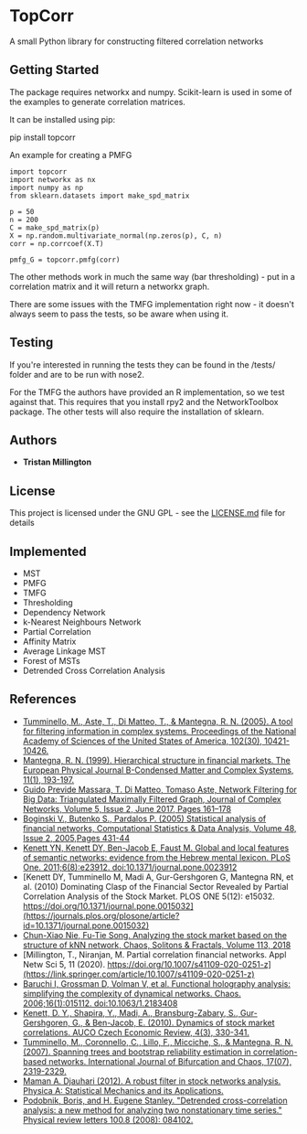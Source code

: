 # TopCorr

A small Python library for constructing filtered correlation networks

## Getting Started

The package requires networkx and numpy. Scikit-learn is used in some of the examples to generate correlation matrices.

It can be installed using pip:

pip install topcorr

An example for creating a PMFG
```
import topcorr
import networkx as nx
import numpy as np
from sklearn.datasets import make_spd_matrix

p = 50
n = 200
C = make_spd_matrix(p)
X = np.random.multivariate_normal(np.zeros(p), C, n)
corr = np.corrcoef(X.T)

pmfg_G = topcorr.pmfg(corr)
```

The other methods work in much the same way (bar thresholding) - put in a correlation matrix and
it will return a networkx graph.

There are some issues with the TMFG implementation right now - it doesn't always seem to pass the
tests, so be aware when using it.

## Testing

If you're interested in running the tests they can be found in the /tests/ folder and are to
be run with nose2. 

For the TMFG the authors have provided an R implementation, so we test against that. This requires
that you install rpy2 and the NetworkToolbox package. The other tests will also require the installation
of sklearn. 

## Authors

* **Tristan Millington**

## License

This project is licensed under the GNU GPL - see the [LICENSE.md](LICENSE.md) file for details

## Implemented
* MST
* PMFG
* TMFG
* Thresholding
* Dependency Network
* k-Nearest Neighbours Network
* Partial Correlation
* Affinity Matrix
* Average Linkage MST
* Forest of MSTs
* Detrended Cross Correlation Analysis

## References
* [Tumminello, M., Aste, T., Di Matteo, T., & Mantegna, R. N. (2005). A tool for filtering information in complex systems. Proceedings of the National Academy of Sciences of the United States of America, 102(30), 10421-10426.](http://www.pnas.org/content/102/30/10421)
* [Mantegna, R. N. (1999). Hierarchical structure in financial markets. The European Physical Journal B-Condensed Matter and Complex Systems, 11(1), 193-197.](https://epjb.epj.org/articles/epjb/abs/1999/17/b9199/b9199.html)
* [Guido Previde Massara, T. Di Matteo, Tomaso Aste, Network Filtering for Big Data: Triangulated Maximally Filtered Graph, Journal of Complex Networks, Volume 5, Issue 2, June 2017, Pages 161–178](https://doi.org/10.1093/comnet/cnw015)
* [Boginski V., Butenko S., Pardalos P. (2005) Statistical analysis of financial networks, Computational Statistics & Data Analysis, Volume 48, Issue 2, 2005,Pages 431-44](https://www.sciencedirect.com/science/article/abs/pii/S0167947304000258)
* [Kenett YN, Kenett DY, Ben-Jacob E, Faust M. Global and local features of semantic networks: evidence from the Hebrew mental lexicon. PLoS One. 2011;6(8):e23912. doi:10.1371/journal.pone.0023912](https://journals.plos.org/plosone/article?id=10.1371/journal.pone.0023912)
* [Kenett DY, Tumminello M, Madi A, Gur-Gershgoren G, Mantegna RN, et al. (2010) Dominating Clasp of the Financial Sector Revealed by Partial Correlation Analysis of the Stock Market. PLOS ONE 5(12): e15032. https://doi.org/10.1371/journal.pone.0015032](https://journals.plos.org/plosone/article?id=10.1371/journal.pone.0015032)
* [Chun-Xiao Nie, Fu-Tie Song. Analyzing the stock market based on the structure of kNN network, Chaos, Solitons & Fractals, Volume 113, 2018](https://www.sciencedirect.com/science/article/pii/S0960077918302753)
* [Millington, T., Niranjan, M. Partial correlation financial networks. Appl Netw Sci 5, 11 (2020). https://doi.org/10.1007/s41109-020-0251-z](https://link.springer.com/article/10.1007/s41109-020-0251-z)
* [Baruchi I, Grossman D, Volman V, et al. Functional holography analysis: simplifying the complexity of dynamical networks. Chaos. 2006;16(1):015112. doi:10.1063/1.2183408](https://aip.scitation.org/doi/10.1063/1.2183408)
* [Kenett, D. Y., Shapira, Y., Madi, A., Bransburg-Zabary, S., Gur-Gershgoren, G., & Ben-Jacob, E. (2010). Dynamics of stock market correlations. AUCO Czech Economic Review, 4(3), 330-341.](http://cer.fsv.cuni.cz/mag/article/show/id/97)
* [Tumminello, M., Coronnello, C., Lillo, F., Micciche, S., & Mantegna, R. N. (2007). Spanning trees and bootstrap reliability estimation in correlation-based networks. International Journal of Bifurcation and Chaos, 17(07), 2319-2329.](https://www.worldscientific.com/doi/abs/10.1142/S0218127407018415)
* [Maman A. Djauhari (2012). A robust filter in stock networks analysis. Physica A: Statistical Mechanics and its Applications.](https://www.sciencedirect.com/science/article/pii/S0378437112004323)
* [Podobnik, Boris, and H. Eugene Stanley. "Detrended cross-correlation analysis: a new method for analyzing two nonstationary time series." Physical review letters 100.8 (2008): 084102.](https://journals.aps.org/prl/abstract/10.1103/PhysRevLett.100.084102)

